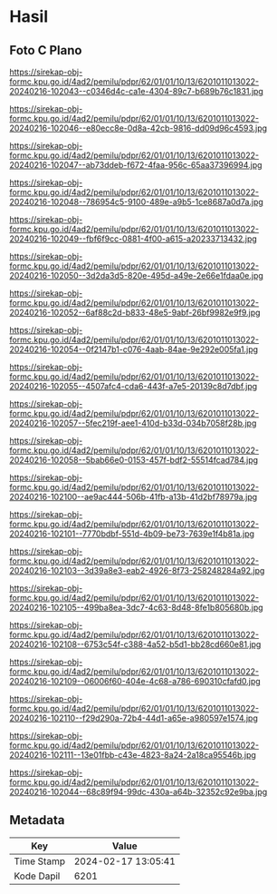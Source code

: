 # Hasil

## Foto C Plano

https://sirekap-obj-formc.kpu.go.id/4ad2/pemilu/pdpr/62/01/01/10/13/6201011013022-20240216-102043--c0346d4c-ca1e-4304-89c7-b689b76c1831.jpg

https://sirekap-obj-formc.kpu.go.id/4ad2/pemilu/pdpr/62/01/01/10/13/6201011013022-20240216-102046--e80ecc8e-0d8a-42cb-9816-dd09d96c4593.jpg

https://sirekap-obj-formc.kpu.go.id/4ad2/pemilu/pdpr/62/01/01/10/13/6201011013022-20240216-102047--ab73ddeb-f672-4faa-956c-65aa37396994.jpg

https://sirekap-obj-formc.kpu.go.id/4ad2/pemilu/pdpr/62/01/01/10/13/6201011013022-20240216-102048--786954c5-9100-489e-a9b5-1ce8687a0d7a.jpg

https://sirekap-obj-formc.kpu.go.id/4ad2/pemilu/pdpr/62/01/01/10/13/6201011013022-20240216-102049--fbf6f9cc-0881-4f00-a615-a20233713432.jpg

https://sirekap-obj-formc.kpu.go.id/4ad2/pemilu/pdpr/62/01/01/10/13/6201011013022-20240216-102050--3d2da3d5-820e-495d-a49e-2e66e1fdaa0e.jpg

https://sirekap-obj-formc.kpu.go.id/4ad2/pemilu/pdpr/62/01/01/10/13/6201011013022-20240216-102052--6af88c2d-b833-48e5-9abf-26bf9982e9f9.jpg

https://sirekap-obj-formc.kpu.go.id/4ad2/pemilu/pdpr/62/01/01/10/13/6201011013022-20240216-102054--0f2147b1-c076-4aab-84ae-9e292e005fa1.jpg

https://sirekap-obj-formc.kpu.go.id/4ad2/pemilu/pdpr/62/01/01/10/13/6201011013022-20240216-102055--4507afc4-cda6-443f-a7e5-20139c8d7dbf.jpg

https://sirekap-obj-formc.kpu.go.id/4ad2/pemilu/pdpr/62/01/01/10/13/6201011013022-20240216-102057--5fec219f-aee1-410d-b33d-034b7058f28b.jpg

https://sirekap-obj-formc.kpu.go.id/4ad2/pemilu/pdpr/62/01/01/10/13/6201011013022-20240216-102058--5bab66e0-0153-457f-bdf2-55514fcad784.jpg

https://sirekap-obj-formc.kpu.go.id/4ad2/pemilu/pdpr/62/01/01/10/13/6201011013022-20240216-102100--ae9ac444-506b-41fb-a13b-41d2bf78979a.jpg

https://sirekap-obj-formc.kpu.go.id/4ad2/pemilu/pdpr/62/01/01/10/13/6201011013022-20240216-102101--7770bdbf-551d-4b09-be73-7639e1f4b81a.jpg

https://sirekap-obj-formc.kpu.go.id/4ad2/pemilu/pdpr/62/01/01/10/13/6201011013022-20240216-102103--3d39a8e3-eab2-4926-8f73-258248284a92.jpg

https://sirekap-obj-formc.kpu.go.id/4ad2/pemilu/pdpr/62/01/01/10/13/6201011013022-20240216-102105--499ba8ea-3dc7-4c63-8d48-8fe1b805680b.jpg

https://sirekap-obj-formc.kpu.go.id/4ad2/pemilu/pdpr/62/01/01/10/13/6201011013022-20240216-102108--6753c54f-c388-4a52-b5d1-bb28cd660e81.jpg

https://sirekap-obj-formc.kpu.go.id/4ad2/pemilu/pdpr/62/01/01/10/13/6201011013022-20240216-102109--06006f60-404e-4c68-a786-690310cfafd0.jpg

https://sirekap-obj-formc.kpu.go.id/4ad2/pemilu/pdpr/62/01/01/10/13/6201011013022-20240216-102110--f29d290a-72b4-44d1-a65e-a980597e1574.jpg

https://sirekap-obj-formc.kpu.go.id/4ad2/pemilu/pdpr/62/01/01/10/13/6201011013022-20240216-102111--13e01fbb-c43e-4823-8a24-2a18ca95546b.jpg

https://sirekap-obj-formc.kpu.go.id/4ad2/pemilu/pdpr/62/01/01/10/13/6201011013022-20240216-102044--68c89f94-99dc-430a-a64b-32352c92e9ba.jpg


## Metadata

| Key        | Value               |
| ---------- | ------------------- |
| Time Stamp | 2024-02-17 13:05:41 |
| Kode Dapil | 6201                |



